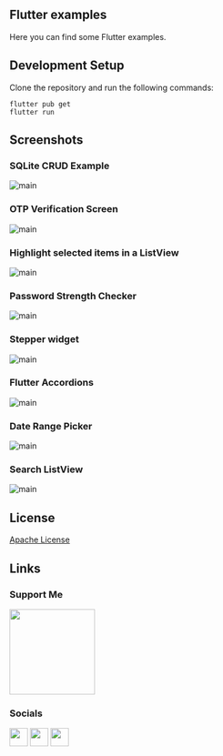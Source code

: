 ## Flutter examples

Here you can find some Flutter examples.

## Development Setup
Clone the repository and run the following commands:
```
flutter pub get
flutter run
```

## Screenshots

### SQLite CRUD Example
![main](https://user-images.githubusercontent.com/91388754/193295449-8b7c6066-f10a-4fb0-9fb2-bc100b1a8722.png)

### OTP Verification Screen
![main](https://user-images.githubusercontent.com/91388754/190915199-f6eb2ef4-fc96-4d1d-9110-1e03b0b54378.png)

### Highlight selected items in a ListView
![main](https://user-images.githubusercontent.com/91388754/194743462-f89393e7-cb1d-427e-ab77-ad55581fe265.png)

### Password Strength Checker
![main](https://user-images.githubusercontent.com/91388754/189608510-2dc918af-c5e2-480c-8737-64fe63f68198.png)

### Stepper widget
![main](https://user-images.githubusercontent.com/91388754/189622886-9d93b9be-e790-421f-a1fb-cda86eebd2a6.png)

### Flutter Accordions 
![main](https://user-images.githubusercontent.com/91388754/196024137-7159c296-1ff6-4bd7-a0b8-4ca7d7af1a98.png)

### Date Range Picker
![main](https://user-images.githubusercontent.com/91388754/189640363-89366b12-0b02-4559-bce2-cbc7492b6f41.png)

### Search ListView
![main](https://user-images.githubusercontent.com/91388754/190403689-ddd2a35c-be7f-4f9f-a385-d899a64a7769.png)


## License
[Apache License](LICENSE)

## Links
### Support Me
<a href="https://www.buymeacoffee.com/AmirBayat"><img src="https://cdn.buymeacoffee.com/buttons/v2/default-yellow.png" width="150" /></a>
### Socials
<p align="left"> 
<a href="http://www.instagram.com/codewithflexz" target="_blank" rel="noreferrer"><img src="https://raw.githubusercontent.com/danielcranney/readme-generator/main/public/icons/socials/instagram.svg" width="32" height="32" /></a>
<a href="https://www.youtube.com/c/ProgrammingWithFlexZ" target="_blank" rel="noreferrer"><img src="https://raw.githubusercontent.com/danielcranney/readme-generator/main/public/icons/socials/youtube.svg" width="32" height="32" /></a>
<a href="https://znap.link/CodeWithFlexz" target="_blank" rel="noreferrer"><img src="https://uploads-ssl.webflow.com/6026bc921eff07d61a132750/602843b7b4409e5ea0cbcc1c_social-logo-2.png" width="32" height="32" /></a>
</p>





